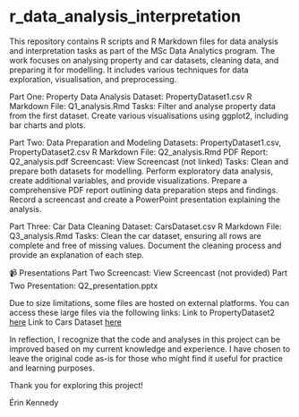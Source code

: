 # r_data_analysis_interpretation
This repository contains R scripts and R Markdown files for data analysis and interpretation tasks as part of the MSc Data Analytics program. The work focuses on analysing property and car datasets, cleaning data, and preparing it for modelling. It includes various techniques for data exploration, visualisation, and preprocessing.

Part One: Property Data Analysis
    Dataset: PropertyDataset1.csv
    R Markdown File: Q1_analysis.Rmd
    Tasks:
        Filter and analyse property data from the first dataset.
        Create various visualisations using ggplot2, including bar charts and plots.

Part Two: Data Preparation and Modeling
    Datasets: PropertyDataset1.csv, PropertyDataset2.csv
    R Markdown File: Q2_analysis.Rmd
    PDF Report: Q2_analysis.pdf
    Screencast: View Screencast (not linked)
    Tasks:
        Clean and prepare both datasets for modelling.
        Perform exploratory data analysis, create additional variables, and provide visualizations.
        Prepare a comprehensive PDF report outlining data preparation steps and findings.
        Record a screencast and create a PowerPoint presentation explaining the analysis.

Part Three: Car Data Cleaning
    Dataset: CarsDataset.csv
    R Markdown File: Q3_analysis.Rmd
    Tasks:
        Clean the car dataset, ensuring all rows are complete and free of missing values.
        Document the cleaning process and provide an explanation of each step.

📹 Presentations
    Part Two Screencast: View Screencast (not provided)
    Part Two Presentation: Q2_presentation.pptx

Due to size limitations, some files are hosted on external platforms. You can access these large files via the following links:
Link to PropertyDataset2 [here](https://1drv.ms/u/s!AujbpLVKdQjjqj8urjp9zceDlakm?e=tRI1fx)
Link to Cars Dataset [here](https://1drv.ms/u/s!AujbpLVKdQjjqkAmX3Ep3Pz8j3-Y?e=Wdp5YG)

In reflection, I recognize that the code and analyses in this project can be improved based on my current knowledge and experience. I have chosen to leave the original code as-is for those who might find it useful for practice and learning purposes.

Thank you for exploring this project!

Érin Kennedy
